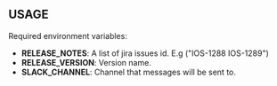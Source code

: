 ## USAGE

Required environment variables:

- **RELEASE_NOTES**: A list of jira issues id. E.g ("IOS-1288 IOS-1289")
- **RELEASE_VERSION**: Version name.
- **SLACK_CHANNEL**: Channel that messages will be sent to.
